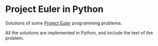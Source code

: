 # Project Euler in Python
Solutions of some [Project Euler](https://projecteuler.net/) programming problems.

All the solutions are implemented in Python, and include the text of the problem.

